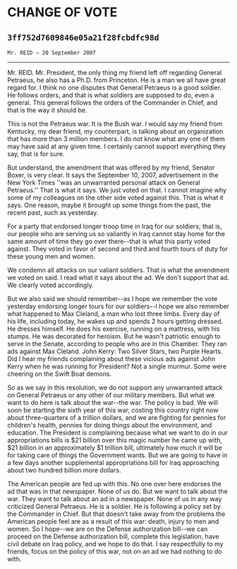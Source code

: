 # CHANGE OF VOTE
## `3ff752d7609846e05a21f28fcbdfc98d`
`Mr. REID — 20 September 2007`

---


Mr. REID. Mr. President, the only thing my friend left off regarding 
General Petraeus, he also has a Ph.D. from Princeton. He is a man we 
all have great regard for. I think no one disputes that General 
Petraeus is a good soldier. He follows orders, and that is what 
soldiers are supposed to do, even a general. This general follows the 
orders of the Commander in Chief, and that is the way it should be.

This is not the Petraeus war. It is the Bush war. I would say my 
friend from Kentucky, my dear friend, my counterpart, is talking about 
an organization that has more than 3 million members. I do not know 
what any one of them may have said at any given time. I certainly 
cannot support everything they say, that is for sure.

But understand, the amendment that was offered by my friend, Senator 
Boxer, is very clear. It says the September 10, 2007, advertisement in 
the New York Times ''was an unwarranted personal attack on General 
Petraeus.'' That is what it says. We just voted on that. I cannot 
imagine why some of my colleagues on the other side voted against this. 
That is what it says. One reason, maybe it brought up some things from 
the past, the recent past, such as yesterday.

For a party that endorsed longer troop time in Iraq for our soldiers; 
that is, our people who are serving us so valiantly in Iraq cannot stay 
home for the same amount of time they go over there--that is what this 
party voted against. They voted in favor of second and third and fourth 
tours of duty for these young men and women.

We condemn all attacks on our valiant soldiers. That is what the 
amendment we voted on said. I read what it says about the ad. We don't 
support that ad. We clearly voted accordingly.


But we also said we should remember--as I hope we remember the vote 
yesterday endorsing longer tours for our soldiers--I hope we also 
remember what happened to Max Cleland, a man who lost three limbs. 
Every day of his life, including today, he wakes up and spends 2 hours 
getting dressed. He dresses himself. He does his exercise, running on a 
mattress, with his stumps. He was decorated for heroism. But he wasn't 
patriotic enough to serve in the Senate, according to people who are in 
this Chamber. They ran ads against Max Cleland. John Kerry: Two Silver 
Stars, two Purple Hearts. Did I hear my friends complaining about these 
vicious ads against John Kerry when he was running for President? Not a 
single murmur. Some were cheering on the Swift Boat demons.

So as we say in this resolution, we do not support any unwarranted 
attack on General Petraeus or any other of our military members. But 
what we want to do here is talk about the war--the war. The policy is 
bad. We will soon be starting the sixth year of this war, costing this 
country right now about three-quarters of a trillion dollars, and we 
are fighting for pennies for children's health, pennies for doing 
things about the environment, and education. The President is 
complaining because what we want to do in our appropriations bills is 
$21 billion over this magic number he came up with, $21 billion in an 
approximately $1 trillion bill, ultimately how much it will be for 
taking care of things the Government wants. But we are going to have in 
a few days another supplemental appropriations bill for Iraq 
approaching about two hundred billion more dollars.

The American people are fed up with this. No one over here endorses 
the ad that was in that newspaper. None of us do. But we want to talk 
about the war. They want to talk about an ad in a newspaper. None of us 
in any way criticized General Petraeus. He is a soldier. He is 
following a policy set by the Commander in Chief. But that doesn't take 
away from the problems the American people feel are as a result of this 
war: death, injury to men and women. So I hope--we are on the Defense 
authorization bill--we can proceed on the Defense authorization bill, 
complete this legislation, have civil debate on Iraq policy, and we 
hope to do that. I say respectfully to my friends, focus on the policy 
of this war, not on an ad we had nothing to do with.